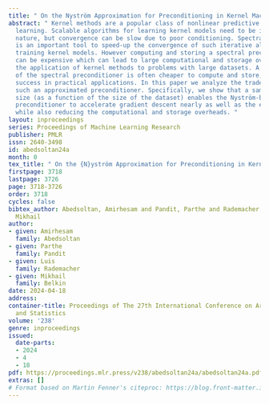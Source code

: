 ```yaml
---
title: " On the Nyström Approximation for Preconditioning in Kernel Machines "
abstract: " Kernel methods are a popular class of nonlinear predictive models in machine
  learning. Scalable algorithms for learning kernel models need to be iterative in
  nature, but convergence can be slow due to poor conditioning. Spectral preconditioning
  is an important tool to speed-up the convergence of such iterative algorithms for
  training kernel models. However computing and storing a spectral preconditioner
  can be expensive which can lead to large computational and storage overheads, precluding
  the application of kernel methods to problems with large datasets. A Nystrom approximation
  of the spectral preconditioner is often cheaper to compute and store, and has demonstrated
  success in practical applications. In this paper we analyze the trade-offs of using
  such an approximated preconditioner. Specifically, we show that a sample of logarithmic
  size (as a function of the size of the dataset) enables the Nyström-based approximated
  preconditioner to accelerate gradient descent nearly as well as the exact preconditioner,
  while also reducing the computational and storage overheads. "
layout: inproceedings
series: Proceedings of Machine Learning Research
publisher: PMLR
issn: 2640-3498
id: abedsoltan24a
month: 0
tex_title: " On the {N}yström Approximation for Preconditioning in Kernel Machines "
firstpage: 3718
lastpage: 3726
page: 3718-3726
order: 3718
cycles: false
bibtex_author: Abedsoltan, Amirhesam and Pandit, Parthe and Rademacher, Luis and Belkin,
  Mikhail
author:
- given: Amirhesam
  family: Abedsoltan
- given: Parthe
  family: Pandit
- given: Luis
  family: Rademacher
- given: Mikhail
  family: Belkin
date: 2024-04-18
address:
container-title: Proceedings of The 27th International Conference on Artificial Intelligence
  and Statistics
volume: '238'
genre: inproceedings
issued:
  date-parts:
  - 2024
  - 4
  - 18
pdf: https://proceedings.mlr.press/v238/abedsoltan24a/abedsoltan24a.pdf
extras: []
# Format based on Martin Fenner's citeproc: https://blog.front-matter.io/posts/citeproc-yaml-for-bibliographies/
---
```

